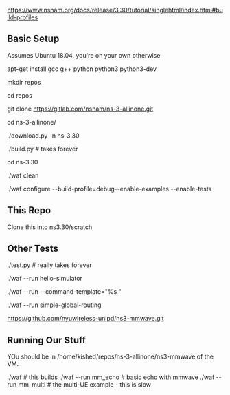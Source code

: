 https://www.nsnam.org/docs/release/3.30/tutorial/singlehtml/index.html#build-profiles

## Basic Setup

Assumes Ubuntu 18.04, you're on your own otherwise

apt-get install gcc g++ python python3 python3-dev

mkdir repos

cd repos

git clone https://gitlab.com/nsnam/ns-3-allinone.git


cd ns-3-allinone/

./download.py -n ns-3.30

./build.py	# takes forever


cd ns-3.30

./waf clean

./waf configure --build-profile=debug--enable-examples --enable-tests

## This Repo
Clone this into ns3.30/scratch

## Other Tests
./test.py 	# really takes forever

./waf --run hello-simulator

./waf --run <ns3-program> --command-template="%s <args>"
  
./waf --run simple-global-routing

https://github.com/nyuwireless-unipd/ns3-mmwave.git

## Running Our Stuff

YOu should be in /home/kished/repos/ns-3-allinone/ns3-mmwave of the VM.

./waf   # this builds 
./waf --run mm_echo     # basic echo with mmwave
./waf --run mm_multi    # the multi-UE example - this is slow
